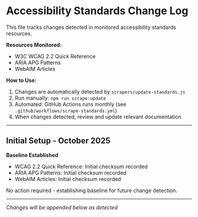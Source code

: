 # Accessibility Standards Change Log

This file tracks changes detected in monitored accessibility standards resources.

**Resources Monitored:**
- W3C WCAG 2.2 Quick Reference
- ARIA APG Patterns
- WebAIM Articles

**How to Use:**
1. Changes are automatically detected by `scrapers/update-standards.js`
2. Run manually: `npm run scrape:update`
3. Automated: GitHub Actions runs monthly (see `.github/workflows/scrape-standards.yml`)
4. When changes detected, review and update relevant documentation

---

## Initial Setup - October 2025

**Baseline Established**
- WCAG 2.2 Quick Reference: Initial checksum recorded
- ARIA APG Patterns: Initial checksum recorded
- WebAIM Articles: Initial checksum recorded

No action required - establishing baseline for future change detection.

---

*Changes will be appended below as detected*
